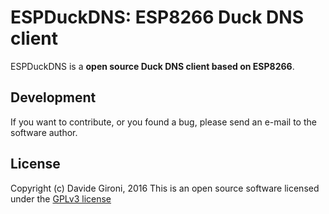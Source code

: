 # ESPDuckDNS: ESP8266 Duck DNS client


ESPDuckDNS is a **open source Duck DNS client based on ESP8266**.


## Development

If you want to contribute, or you found a bug, please send an e-mail to the software author.


## License

Copyright (c) Davide Gironi, 2016
This is an open source software licensed under the [GPLv3 license](http://opensource.org/licenses/GPL-3.0)
